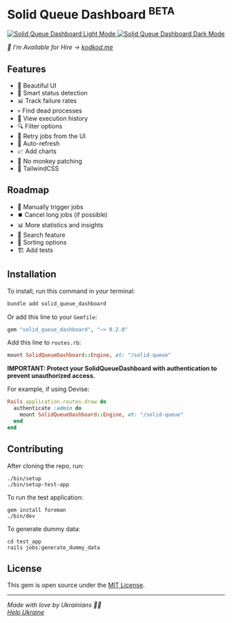 # Solid Queue Dashboard <sup>BETA</sup>

<p align="center">
  <a href="https://github.com/akodkod/solid-queue-dashboard#gh-light-mode-only">
    <img src="https://github.com/user-attachments/assets/55aa4a3c-da51-471b-8f58-0cf1f9a1f8da" alt="Solid Queue Dashboard Light Mode">
  </a>
  <a href="https://github.com/akodkod/solid-queue-dashboard#gh-dark-mode-only">
    <img src="https://github.com/user-attachments/assets/645558cb-c20f-4d4b-9697-55282710ea6c" alt="Solid Queue Dashboard Dark Mode">
  </a>

  _👋 I'm Available for Hire → [kodkod.me](https://kodkod.me)_
</p>

## Features
- 🎨 Beautiful UI
- 🧠 Smart status detection
- 📊 Track failure rates
- 💀 Find dead processes
- 📜 View execution history
- 🔍 Filter options
- 🔄 Retry jobs from the UI
- 🥬 Auto-refresh
- 📈 Add charts
- 🐒 No monkey patching
- 💈 TailwindCSS

## Roadmap
- 🚀 Manually trigger jobs
- ⏹️ Cancel long jobs (if possible)
- 📊 More statistics and insights
- 🔎 Search feature
- 🔢 Sorting options
- 🏗️ Add tests

## Installation

To install, run this command in your terminal:

```bash
bundle add solid_queue_dashboard
```

Or add this line to your `Gemfile`:

```bash
gem "solid_queue_dashboard", "~> 0.2.0"
```

Add this line to `routes.rb`:

```ruby
mount SolidQueueDashboard::Engine, at: "/solid-queue"
```

**IMPORTANT: Protect your SolidQueueDashboard with authentication to prevent unauthorized access.**

For example, if using Devise:

```ruby
Rails.application.routes.draw do
  authenticate :admin do
    mount SolidQueueDashboard::Engine, at: "/solid-queue"
  end
end
```

## Contributing

After cloning the repo, run:

```
./bin/setup
./bin/setup-test-app
```

To run the test application:

```
gem install foreman
./bin/dev
```

To generate dummy data:

```
cd test_app
rails jobs:generate_dummy_data
```

## License

This gem is open source under the [MIT License](http://opensource.org/licenses/MIT).

---

_Made with love by Ukrainians 💙💛_  
_[Help Ukraine](https://u24.gov.ua/)_

